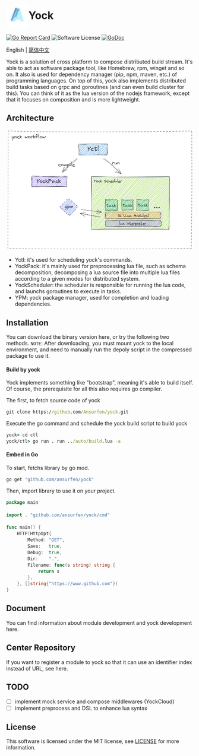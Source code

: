 #  <img src="docs/static/yock.ico" width = "60" height = "60" alt="logo" align=center />Yock

[![Go Report Card](https://goreportcard.com/badge/github.com/ansurfen/cushion)](https://goreportcard.com/report/github.com/ansurfen/yock)
![Software License](https://img.shields.io/badge/license-MIT-brightgreen.svg?style=flat-square)
[![GoDoc](https://godoc.org/github.com/ansurfen/yock?status.svg)](https://pkg.go.dev/github.com/ansurfen/yock)

English | [简体中文](./docs/zh_cn/README.md)

Yock is a solution of cross platform to compose distributed build stream. It's able to act as software package tool, like Homebrew, rpm, winget and so on. It also is used for dependency manager (pip, npm, maven, etc.) of programming languages. On top of this, yock also implements distributed build tasks based on grpc and goroutines (and can even build cluster for this). You can think of it as the lua version of the nodejs framework, except that it focuses on composition and is more lightweight.

## Architecture
![arch](docs/static/arch.png)

* Yctl: it's used for scheduling yock's commands.
* YockPack: it's mainly used for preprocessing lua file, such as schema decomposition, decomposing a lua source file into multiple lua files according to a given modes for distributed system.
* YockScheduler: the scheduler is responsible for running the lua code, and launchs goroutines to execute in tasks.
* YPM: yock package manager, used for completion and loading dependencies.

## Installation

You can download the binary version here, or try the following two methods.
`NOTE`: After downloading, you must mount yock to the local environment, and need to manually run the depoly script in the compressed package to use it.

#### Build by yock

Yock implements something like "bootstrap", meaning it's able to build itself. Of course, the prerequisite for all this also requires go compiler.

The first, to fetch source code of yock
```cmd
git clone https://github.com/Ansurfen/yock.git
```

Execute the go command and schedule the yock build script to build yock
```cmd
yock> cd ctl
yock/ctl> go run . run ../auto/build.lua -a
```

#### Embed in Go

To start, fetchs library by go mod.
```cmd
go get "github.com/ansurfen/yock"
```

Then, import library to use it on your project.
```go
package main

import . "github.com/ansurfen/yock/cmd"

func main() {
	HTTP(HttpOpt{
		Method: "GET",
		Save:   true,
		Debug:  true,
		Dir:    ".",
		Filename: func(s string) string {
			return s
		},
	}, []string{"https://www.github.com"})    
}
```

## Document

You can find information about module development and yock development here.

## Center Repository

If you want to register a module to yock so that it can use an identifier index instead of URL, see here.

## TODO

- [ ] implement mock service and compose middlewares (YockCloud)
- [ ] implement preprocess and DSL to enhance lua syntax

## License

This software is licensed under the MIT license, see [LICENSE](./LICENSE) for more information.